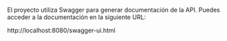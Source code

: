 El proyecto utiliza Swagger para generar documentación de la API. Puedes acceder a la documentación en la siguiente URL:

http://localhost:8080/swagger-ui.html
